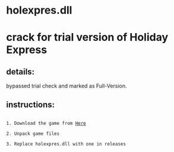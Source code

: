 # holexpres.dll
crack for trial version of Holiday Express  
==========================================

details:   
----------

bypassed trial check and marked as Full-Version. 

instructions:  
---------------
<code>
1. Download the game from <a href="https://holiday-express.informer.com/download/">Here</a><br>
2. Unpack game files<br>
3. Replace holexpres.dll with one in releases
</code>
